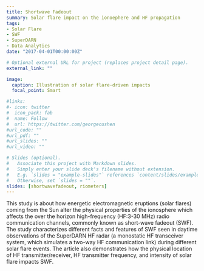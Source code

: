 ```yaml
---
title: Shortwave Fadeout
summary: Solar flare impact on the ionoephere and HF propagation
tags:
- Solar Flare
- SWF
- SuperDARN
- Data Analytics
date: "2017-04-01T00:00:00Z"

# Optional external URL for project (replaces project detail page).
external_link: ""

image:
  caption: Illustration of solar flare-driven impacts 
  focal_point: Smart

#links:
#- icon: twitter
#  icon_pack: fab
#  name: Follow
#  url: https://twitter.com/georgecushen
#url_code: ""
#url_pdf: ""
#url_slides: ""
#url_video: ""

# Slides (optional).
#   Associate this project with Markdown slides.
#   Simply enter your slide deck's filename without extension.
#   E.g. `slides = "example-slides"` references `content/slides/example-slides.md`.
#   Otherwise, set `slides = ""`.
slides: [shortwavefadeout, riometers]
---
```


This study is about how energetic electromagnetic eruptions (solar flares) coming from the Sun alter the physical properties of the ionosphere which affects the over the horizon high-frequency (HF:3-30 MHz) radio communication channels, commonly known as short-wave fadeout (SWF). The study characterizes different facts and features of SWF seen in daytime observations of the SuperDARN HF radar (a monostatic HF transceiver system, which simulates a two-way HF communication link) during different solar flare events. The article also demonstrates how the physical location of HF transmitter/receiver, HF transmitter frequency, and intensity of solar flare impacts SWF.
